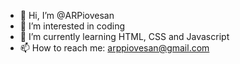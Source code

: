 - 👋 Hi, I’m @ARPiovesan
- 👀 I’m interested in coding
- 🌱 I’m currently learning HTML, CSS and Javascript
- 📫 How to reach me: arppiovesan@gmail.com

<!---
ARPiovesan/ARPiovesan is a ✨ special ✨ repository because its `README.md` (this file) appears on your GitHub profile.
You can click the Preview link to take a look at your changes.
--->
